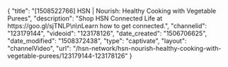 {
    "title": "[1508522766] HSN | Nourish: Healthy Cooking with Vegetable Purees",
    "description": "Shop HSN Connected Life at https:\/\/goo.gl\/sjTNLP\n\nLearn how to get connected.",
    "channelid": "123179144",
    "videoid": "123178126",
    "date_created": "1506706625",
    "date_modified": "1508372438",
    "type": "captivate",
    "layout": "channelVideo",
    "url": "\/hsn-network\/hsn-nourish-healthy-cooking-with-vegetable-purees\/123179144-123178126"
}